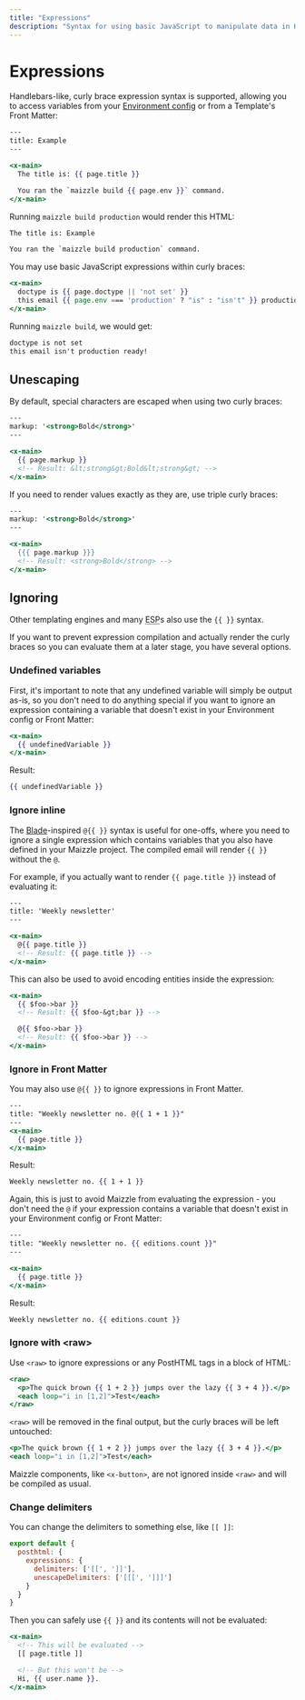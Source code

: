 ```yaml
---
title: "Expressions"
description: "Syntax for using basic JavaScript to manipulate data in HTML emails."
---
```


# Expressions

Handlebars-like, curly brace expression syntax is supported, allowing you to access variables from your [Environment config](/docs/environments) or from a Template's Front Matter:

```hbs [emails/example.html]
---
title: Example
---

<x-main>
  The title is: {{ page.title }}

  You ran the `maizzle build {{ page.env }}` command.
</x-main>
```

Running `maizzle build production` would render this HTML:

```html
The title is: Example

You ran the `maizzle build production` command.
```

You may use basic JavaScript expressions within curly braces:

```hbs [emails/example.html]
<x-main>
  doctype is {{ page.doctype || 'not set' }}
  this email {{ page.env === 'production' ? "is" : "isn't" }} production ready!
</x-main>
```

Running `maizzle build`, we would get:

```html
doctype is not set
this email isn't production ready!
```

## Unescaping

By default, special characters are escaped when using two curly braces:

```hbs [emails/example.html]
---
markup: '<strong>Bold</strong>'
---

<x-main>
  {{ page.markup }}
  <!-- Result: &lt;strong&gt;Bold&lt;strong&gt; -->
</x-main>
```

If you need to render values exactly as they are, use triple curly braces:

```hbs [emails/example.html]
---
markup: '<strong>Bold</strong>'
---

<x-main>
  {{{ page.markup }}}
  <!-- Result: <strong>Bold</strong> -->
</x-main>
```

## Ignoring

Other templating engines and many <abbr title="Email Service Provider">ESP</abbr>s also use the `{{ }}` syntax.

If you want to prevent expression compilation and actually render the curly braces so you can evaluate them at a later stage, you have several options.

### Undefined variables

First, it's important to note that any undefined variable will simply be output as-is, so you don't need to do anything special if you want to ignore an expression containing a variable that doesn't exist in your Environment config or Front Matter:

```hbs [emails/example.html]
<x-main>
  {{ undefinedVariable }}
</x-main>
```

Result:

```hbs [build_production/example.html]
{{ undefinedVariable }}
```

### Ignore inline

The [Blade](https://laravel.com/docs/blade)-inspired `@{{ }}` syntax is useful for one-offs, where you need to ignore a single expression which contains variables that you also have defined in your Maizzle project. The compiled email will render `{{ }}` without the `@`.

For example, if you actually want to render `{{ page.title }}` instead of evaluating it:

```hbs [emails/example.html]
---
title: 'Weekly newsletter'
---

<x-main>
  @{{ page.title }}
  <!-- Result: {{ page.title }} -->
</x-main>
```

This can also be used to avoid encoding entities inside the expression:

```hbs [emails/example.html]
<x-main>
  {{ $foo->bar }}
  <!-- Result: {{ $foo-&gt;bar }} -->

  @{{ $foo->bar }}
  <!-- Result: {{ $foo->bar }} -->
</x-main>
```

### Ignore in Front Matter

You may also use `@{{ }}` to ignore expressions in Front Matter.

```hbs [emails/example.html]
---
title: "Weekly newsletter no. @{{ 1 + 1 }}"
---
<x-main>
  {{ page.title }}
</x-main>
```

Result:

```hbs [build_production/example.html]
Weekly newsletter no. {{ 1 + 1 }}
```

Again, this is just to avoid Maizzle from evaluating the expression - you don't need the `@` if your expression contains a variable that doesn't exist in your Environment config or Front Matter:

```hbs [emails/example.html]
---
title: "Weekly newsletter no. {{ editions.count }}"
---

<x-main>
  {{ page.title }}
</x-main>
```

Result:

```hbs [build_production/example.html]
Weekly newsletter no. {{ editions.count }}
```

### Ignore with &lt;raw&gt;

Use `<raw>` to ignore expressions or any PostHTML tags in a block of HTML:

```hbs [emails/example.html]
<raw>
  <p>The quick brown {{ 1 + 2 }} jumps over the lazy {{ 3 + 4 }}.</p>
  <each loop="i in [1,2]">Test</each>
</raw>
```

`<raw>` will be removed in the final output, but the curly braces will be left untouched:

```hbs [build_production/example.html]
<p>The quick brown {{ 1 + 2 }} jumps over the lazy {{ 3 + 4 }}.</p>
<each loop="i in [1,2]">Test</each>
```

<Alert type="warning">Maizzle components, like `<x-button>`, are not ignored inside `<raw>` and will be compiled as usual.</Alert>

### Change delimiters

You can change the delimiters to something else, like `[[ ]]`:

```js [config.js]
export default {
  posthtml: {
    expressions: {
      delimiters: ['[[', ']]'],
      unescapeDelimiters: ['[[[', ']]]']
    }
  }
}
```

Then you can safely use `{{ }}` and its contents will not be evaluated:

```hbs [emails/example.html]
<x-main>
  <!-- This will be evaluated -->
  [[ page.title ]]

  <!-- But this won't be -->
  Hi, {{ user.name }}.
</x-main>
```
